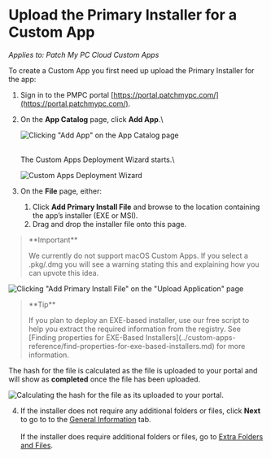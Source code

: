 # Upload the Primary Installer for a Custom App

_Applies to: Patch My PC Cloud Custom Apps_

To create a Custom App you first need up upload the Primary Installer for the app:

1. Sign in to the PMPC portal [https://portal.patchmypc.com/](https://portal.patchmypc.com/).
2.  On the **App Catalog** page, click **Add App**.\\

    ![Clicking "Add App" on the App Catalog page](../../../_images/image-\(209\).png)

    \
    The Custom Apps Deployment Wizard starts.\\

    ![Custom Apps Deployment Wizard](../../../_images/image-\(210\).png)
3. On the **File** page, either:
   1. Click **Add Primary Install File** and browse to the location containing the app’s installer (EXE or MSI).
   2. Drag and drop the installer file onto this page.

> \*\*Important\*\*
>
> We currently do not support macOS Custom Apps. If you select a .pkg/.dmg you will see a warning stating this and explaining how you can upvote this idea.

![Clicking "Add Primary Install File" on the "Upload Application" page](../../../_images/image-\(211\).png)

> \*\*Tip\*\*
>
> If you plan to deploy an EXE-based installer, use our free script to help you extract the required information from the registry. See \[Finding properties for EXE-Based Installers]\(../custom-apps-reference/find-properties-for-exe-based-installers.md) for more information.

The hash for the file is calculated as the file is uploaded to your portal and will show as **completed** once the file has been uploaded.

![Calculating the hash for the file as its uploaded to your portal.](../../../_images/image-\(212\).png)

4. If the installer does not require any additional folders or files, click **Next** to go to to the [General Information](custom-apps-general-information-tab.md) tab.\
   \
   If the installer does require additional folders or files, go to [Extra Folders and Files](custom-apps-file-tab.md).

